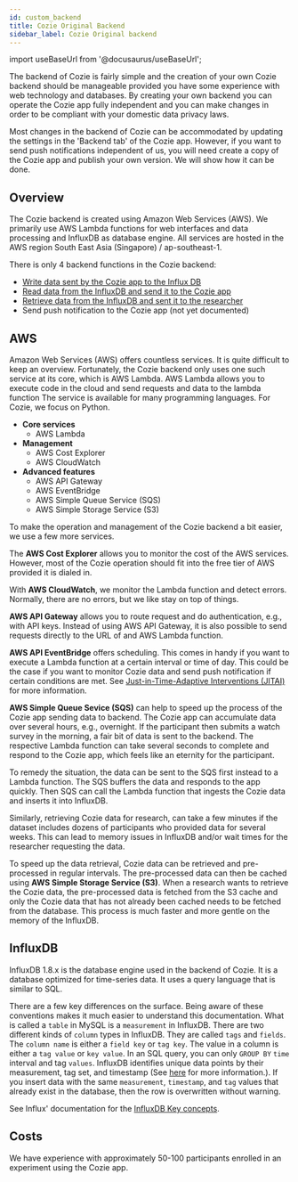 ```yaml
---
id: custom_backend
title: Cozie Original Backend
sidebar_label: Cozie Original backend
---
```


import useBaseUrl from '@docusaurus/useBaseUrl'; 

The backend of Cozie is fairly simple and the creation of your own Cozie backend should be manageable provided you have some experience with web technology and databases. By creating your own backend you can operate the Cozie app fully independent and you can make changes in order to be compliant with your domestic data privacy laws.

Most changes in the backend of Cozie can be accommodated by updating the settings in the 'Backend tab' of the Cozie app. However, if you want to send push notifications independent of us, you will need create a copy of the Cozie app and publish your own version. We will show how it can be done.

## Overview
The Cozie backend is created using Amazon Web Services (AWS). We primarily use AWS Lambda functions for web interfaces and data processing and InfluxDB as database engine. All services are hosted in the AWS region South East Asia (Singapore) / ap-southeast-1.

There is only 4 backend functions in the Cozie backend:
 - [Write data sent by the Cozie app to the Influx DB](backend_cozie_to_database)
 - [Read data from the InfluxDB and send it to the Cozie app](backend_database_to_cozie)
 - [Retrieve data from the InfluxDB and sent it to the researcher](backend_retrieving_cozie_data)
 - Send push notification to the Cozie app (not yet documented)

## AWS
Amazon Web Services (AWS) offers countless services. It is quite difficult to keep an overview. Fortunately, the Cozie backend only uses one such service at its core, which is AWS Lambda. AWS Lambda allows you to execute code in the cloud and send requests and data to the lambda function The service is available for many programming languages. For Cozie, we focus on Python.

- **Core services**
   - AWS Lambda
- **Management**
   - AWS Cost Explorer
   - AWS CloudWatch
- **Advanced features**
   - AWS API Gateway
   - AWS EventBridge
   - AWS Simple Queue Service (SQS)
   - AWS Simple Storage Service (S3)

To make the operation and management of the Cozie backend a bit easier, we use a few more services. 

The **AWS Cost Explorer** allows you to monitor the cost of the AWS services. However, most of the Cozie operation should fit into the free tier of AWS provided it is dialed in.

With **AWS CloudWatch**, we monitor the Lambda function and detect errors. Normally, there are no errors, but we like stay on top of things.

**AWS API Gateway** allows you to route request and do authentication, e.g., with API keys. Instead of using AWS API Gateway, it is also possible to send requests directly to the URL of and AWS Lambda function.

**AWS API EventBridge** offers scheduling. This comes in handy if you want to execute a Lambda function at a certain interval or time of day. This could be the case if you want to monitor Cozie data and send push notification if certain conditions are met. See [Just-in-Time-Adaptive Interventions (JITAI)](https://cozie.app/docs/research/publications-jitai) for more information.

**AWS Simple Queue Sevice (SQS)** can help to speed up the process of the Cozie app sending data to backend. The Cozie app can accumulate data over several hours, e.g., overnight. If the participant then submits a watch survey in the morning, a fair bit of data is sent to the backend. The respective Lambda function can take several seconds to complete and respond to the Cozie app, which feels like an eternity for the participant. 

To remedy the situation, the data can be sent to the SQS first instead to a Lambda function. The SQS buffers the data and responds to the app quickly. Then SQS can call the Lambda function that ingests the Cozie data and inserts it into InfluxDB.

Similarly, retrieving Cozie data for research, can take a few minutes if the dataset includes dozens of participants who provided data for several weeks. This can lead to memory issues in InfluxDB and/or wait times for the researcher requesting the data. 

To speed up the data retrieval, Cozie data can be retrieved and pre-processed in regular intervals. The pre-processed data can then be cached using **AWS Simple Storage Service (S3)**. When a research wants to retrieve the Cozie data, the pre-processed data is fetched from the S3 cache and only the Cozie data that has not already been cached needs to be fetched from the database. This process is much faster and more gentle on the memory of the InfluxDB.

## InfluxDB
InfluxDB 1.8.x is the database engine used in the backend of Cozie. It is a database optimized for time-series data. It uses a query language that is similar to SQL. 

There are a few key differences on the surface. Being aware of these conventions makes it much easier to understand this documentation.
What is called a `table` in MySQL is a `measurement` in InfluxDB.
There are two different kinds of `column` types in InfluxDB. They are called `tags` and `fields`. The `column name` is either a `field key` or `tag key`. The value in a column is either a `tag value` or `key value`.
In an SQL query, you can only `GROUP BY` `time` interval and tag `values`. 
InfluxDB identifies unique data points by their measurement, tag set, and timestamp (See [here](https://docs.influxdata.com/influxdb/v2/write-data/best-practices/duplicate-points/) for more information.).
If you insert data with the same `measurement`, `timestamp`, and `tag` values that already exist in the database, then the row is overwritten without warning.

See Influx' documentation for the [InfluxDB Key concepts](https://docs.influxdata.com/influxdb/v1/concepts/key_concepts/).

## Costs
We have experience with approximately 50-100 participants enrolled in an experiment using the Cozie app. 

